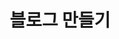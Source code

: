 ---
title: 블로그 만들기
description: 블로그 만들기 시리즈의 카테고리입니다.
image:

# Badge style
style:
    background: "#9d562a"
    color: "#fff"
---
